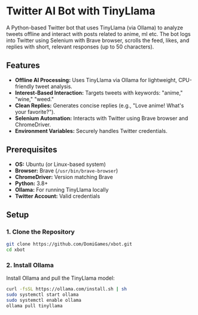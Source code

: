 # Twitter AI Bot with TinyLlama

A Python-based Twitter bot that uses TinyLlama (via Ollama) to analyze tweets offline and interact with posts related to anime, ml etc. The bot logs into Twitter using Selenium with Brave browser, scrolls the feed, likes, and replies with short, relevant responses (up to 50 characters).

## Features
- **Offline AI Processing:** Uses TinyLlama via Ollama for lightweight, CPU-friendly tweet analysis.
- **Interest-Based Interaction:** Targets tweets with keywords: "anime," "wine," "weed."
- **Clean Replies:** Generates concise replies (e.g., "Love anime! What's your favorite?").
- **Selenium Automation:** Interacts with Twitter using Brave browser and ChromeDriver.
- **Environment Variables:** Securely handles Twitter credentials.

## Prerequisites
- **OS:** Ubuntu (or Linux-based system)
- **Browser:** Brave (`/usr/bin/brave-browser`)
- **ChromeDriver:** Version matching Brave
- **Python:** 3.8+
- **Ollama:** For running TinyLlama locally
- **Twitter Account:** Valid credentials

## Setup

### 1. Clone the Repository
```bash
git clone https://github.com/DomiGames/xbot.git
cd xbot
```
### 2.  Install Ollama
Install Ollama and pull the TinyLlama model:
```bash
curl -fsSL https://ollama.com/install.sh | sh
sudo systemctl start ollama
sudo systemctl enable ollama
ollama pull tinyllama
```

